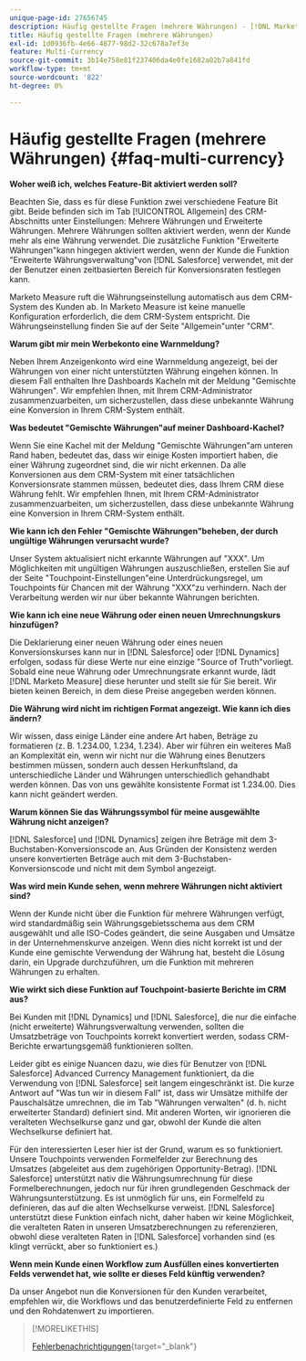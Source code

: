 ```yaml
---
unique-page-id: 27656745
description: Häufig gestellte Fragen (mehrere Währungen) - [!DNL Marketo Measure]
title: Häufig gestellte Fragen (mehrere Währungen)
exl-id: 1d0936fb-4e66-4877-98d2-32c678a7ef3e
feature: Multi-Currency
source-git-commit: 3b14e758e81f237406da4e0fe1682a02b7a841fd
workflow-type: tm+mt
source-wordcount: '822'
ht-degree: 0%

---
```


# Häufig gestellte Fragen (mehrere Währungen) {#faq-multi-currency}

**Woher weiß ich, welches Feature-Bit aktiviert werden soll?**

Beachten Sie, dass es für diese Funktion zwei verschiedene Feature Bit gibt. Beide befinden sich im Tab [!UICONTROL Allgemein] des CRM-Abschnitts unter Einstellungen: Mehrere Währungen und Erweiterte Währungen. Mehrere Währungen sollten aktiviert werden, wenn der Kunde mehr als eine Währung verwendet. Die zusätzliche Funktion &quot;Erweiterte Währungen&quot;kann hingegen aktiviert werden, wenn der Kunde die Funktion &quot;Erweiterte Währungsverwaltung&quot;von [!DNL Salesforce] verwendet, mit der der Benutzer einen zeitbasierten Bereich für Konversionsraten festlegen kann.

Marketo Measure ruft die Währungseinstellung automatisch aus dem CRM-System des Kunden ab. In Marketo Measure ist keine manuelle Konfiguration erforderlich, die dem CRM-System entspricht. Die Währungseinstellung finden Sie auf der Seite &quot;Allgemein&quot;unter &quot;CRM&quot;.

**Warum gibt mir mein Werbekonto eine Warnmeldung?**

Neben Ihrem Anzeigenkonto wird eine Warnmeldung angezeigt, bei der Währungen von einer nicht unterstützten Währung eingehen können. In diesem Fall enthalten Ihre Dashboards Kacheln mit der Meldung &quot;Gemischte Währungen&quot;. Wir empfehlen Ihnen, mit Ihrem CRM-Administrator zusammenzuarbeiten, um sicherzustellen, dass diese unbekannte Währung eine Konversion in Ihrem CRM-System enthält.

**Was bedeutet &quot;Gemischte Währungen&quot;auf meiner Dashboard-Kachel?**

Wenn Sie eine Kachel mit der Meldung &quot;Gemischte Währungen&quot;am unteren Rand haben, bedeutet das, dass wir einige Kosten importiert haben, die einer Währung zugeordnet sind, die wir nicht erkennen. Da alle Konversionen aus dem CRM-System mit einer tatsächlichen Konversionsrate stammen müssen, bedeutet dies, dass Ihrem CRM diese Währung fehlt. Wir empfehlen Ihnen, mit Ihrem CRM-Administrator zusammenzuarbeiten, um sicherzustellen, dass diese unbekannte Währung eine Konversion in Ihrem CRM-System enthält.

**Wie kann ich den Fehler &quot;Gemischte Währungen&quot;beheben, der durch ungültige Währungen verursacht wurde?**

Unser System aktualisiert nicht erkannte Währungen auf &quot;XXX&quot;. Um Möglichkeiten mit ungültigen Währungen auszuschließen, erstellen Sie auf der Seite &quot;Touchpoint-Einstellungen&quot;eine Unterdrückungsregel, um Touchpoints für Chancen mit der Währung &quot;XXX&quot;zu verhindern. Nach der Verarbeitung werden wir nur über bekannte Währungen berichten.

**Wie kann ich eine neue Währung oder einen neuen Umrechnungskurs hinzufügen?**

Die Deklarierung einer neuen Währung oder eines neuen Konversionskurses kann nur in [!DNL Salesforce] oder [!DNL Dynamics] erfolgen, sodass für diese Werte nur eine einzige &quot;Source of Truth&quot;vorliegt. Sobald eine neue Währung oder Umrechnungsrate erkannt wurde, lädt [!DNL Marketo Measure] diese herunter und stellt sie für Sie bereit. Wir bieten keinen Bereich, in dem diese Preise angegeben werden können.

**Die Währung wird nicht im richtigen Format angezeigt. Wie kann ich dies ändern?**

Wir wissen, dass einige Länder eine andere Art haben, Beträge zu formatieren (z. B. 1.234.00, 1.234, 1.234). Aber wir führen ein weiteres Maß an Komplexität ein, wenn wir nicht nur die Währung eines Benutzers bestimmen müssen, sondern auch dessen Herkunftsland, da unterschiedliche Länder und Währungen unterschiedlich gehandhabt werden können. Das von uns gewählte konsistente Format ist 1.234.00. Dies kann nicht geändert werden.

**Warum können Sie das Währungssymbol für meine ausgewählte Währung nicht anzeigen?**

[!DNL Salesforce] und [!DNL Dynamics] zeigen ihre Beträge mit dem 3-Buchstaben-Konversionscode an. Aus Gründen der Konsistenz werden unsere konvertierten Beträge auch mit dem 3-Buchstaben-Konversionscode und nicht mit dem Symbol angezeigt.

**Was wird mein Kunde sehen, wenn mehrere Währungen nicht aktiviert sind?**

Wenn der Kunde nicht über die Funktion für mehrere Währungen verfügt, wird standardmäßig sein Währungsgebietsschema aus dem CRM ausgewählt und alle ISO-Codes geändert, die seine Ausgaben und Umsätze in der Unternehmenskurve anzeigen. Wenn dies nicht korrekt ist und der Kunde eine gemischte Verwendung der Währung hat, besteht die Lösung darin, ein Upgrade durchzuführen, um die Funktion mit mehreren Währungen zu erhalten.

**Wie wirkt sich diese Funktion auf Touchpoint-basierte Berichte im CRM aus?**

Bei Kunden mit [!DNL Dynamics] und [!DNL Salesforce], die nur die einfache (nicht erweiterte) Währungsverwaltung verwenden, sollten die Umsatzbeträge von Touchpoints korrekt konvertiert werden, sodass CRM-Berichte erwartungsgemäß funktionieren sollten.

Leider gibt es einige Nuancen dazu, wie dies für Benutzer von [!DNL Salesforce] Advanced Currency Management funktioniert, da die Verwendung von [!DNL Salesforce] seit langem eingeschränkt ist. Die kurze Antwort auf &quot;Was tun wir in diesem Fall&quot; ist, dass wir Umsätze mithilfe der Pauschalsätze umrechnen, die im Tab &quot;Währungen verwalten&quot; (d. h. nicht erweiterter Standard) definiert sind. Mit anderen Worten, wir ignorieren die veralteten Wechselkurse ganz und gar, obwohl der Kunde die alten Wechselkurse definiert hat.

Für den interessierten Leser hier ist der Grund, warum es so funktioniert. Unsere Touchpoints verwenden Formelfelder zur Berechnung des Umsatzes (abgeleitet aus dem zugehörigen Opportunity-Betrag). [!DNL Salesforce] unterstützt nativ die Währungsumrechnung für diese Formelberechnungen, jedoch nur für ihren grundlegenden Geschmack der Währungsunterstützung. Es ist unmöglich für uns, ein Formelfeld zu definieren, das auf die alten Wechselkurse verweist. [!DNL Salesforce] unterstützt diese Funktion einfach nicht, daher haben wir keine Möglichkeit, die veralteten Raten in unseren Umsatzberechnungen zu referenzieren, obwohl diese veralteten Raten in [!DNL Salesforce] vorhanden sind (es klingt verrückt, aber so funktioniert es.)

**Wenn mein Kunde einen Workflow zum Ausfüllen eines konvertierten Felds verwendet hat, wie sollte er dieses Feld künftig verwenden?**

Da unser Angebot nun die Konversionen für den Kunden verarbeitet, empfehlen wir, die Workflows und das benutzerdefinierte Feld zu entfernen und den Rohdatenwert zu importieren.

>[!MORELIKETHIS]
>
>[Fehlerbenachrichtigungen](/help/configuration-and-setup/getting-started-with-marketo-measure/error-notifications.md){target="_blank"}
